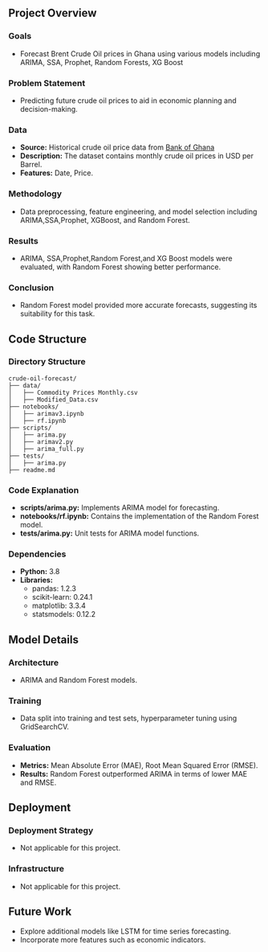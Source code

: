 ## Project Overview

### Goals

- Forecast Brent Crude Oil prices in Ghana using various models including ARIMA, SSA, Prophet, Random Forests, XG Boost

### Problem Statement

- Predicting future crude oil prices to aid in economic planning and decision-making.

### Data

- **Source:** Historical crude oil price data from [Bank of Ghana](https://www.bog.gov.gh/economic-data/commodity-prices/)
- **Description:** The dataset contains monthly crude oil prices in USD per Barrel.
- **Features:** Date, Price.

### Methodology

- Data preprocessing, feature engineering, and model selection including ARIMA,SSA,Prophet, XGBoost, and Random Forest.

### Results

- ARIMA, SSA,Prophet,Random Forest,and XG Boost models were evaluated, with Random Forest showing better performance.

### Conclusion

- Random Forest model provided more accurate forecasts, suggesting its suitability for this task.

## Code Structure

### Directory Structure

```
crude-oil-forecast/
├── data/
│   ├── Commodity Prices Monthly.csv
│   ├── Modified_Data.csv
├── notebooks/
│   ├── arimav3.ipynb
│   ├── rf.ipynb
├── scripts/
│   ├── arima.py
│   ├── arimav2.py
│   ├── arima_full.py
├── tests/
│   ├── arima.py
├── readme.md
```

### Code Explanation

- **scripts/arima.py:** Implements ARIMA model for forecasting.
- **notebooks/rf.ipynb:** Contains the implementation of the Random Forest model.
- **tests/arima.py:** Unit tests for ARIMA model functions.

### Dependencies

- **Python:** 3.8
- **Libraries:**
  - pandas: 1.2.3
  - scikit-learn: 0.24.1
  - matplotlib: 3.3.4
  - statsmodels: 0.12.2

## Model Details

### Architecture

- ARIMA and Random Forest models.

### Training

- Data split into training and test sets, hyperparameter tuning using GridSearchCV.

### Evaluation

- **Metrics:** Mean Absolute Error (MAE), Root Mean Squared Error (RMSE).
- **Results:** Random Forest outperformed ARIMA in terms of lower MAE and RMSE.

## Deployment

### Deployment Strategy

- Not applicable for this project.

### Infrastructure

- Not applicable for this project.

## Future Work

- Explore additional models like LSTM for time series forecasting.
- Incorporate more features such as economic indicators.
